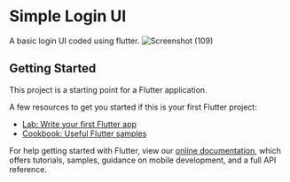 # Simple Login UI

A basic login UI coded using flutter.
![Screenshot (109)](https://user-images.githubusercontent.com/96010964/156376385-f98be5f8-6942-4142-9e0e-bd3dc177aef7.png)

## Getting Started

This project is a starting point for a Flutter application.

A few resources to get you started if this is your first Flutter project:

- [Lab: Write your first Flutter app](https://flutter.dev/docs/get-started/codelab)
- [Cookbook: Useful Flutter samples](https://flutter.dev/docs/cookbook)

For help getting started with Flutter, view our
[online documentation](https://flutter.dev/docs), which offers tutorials,
samples, guidance on mobile development, and a full API reference.
